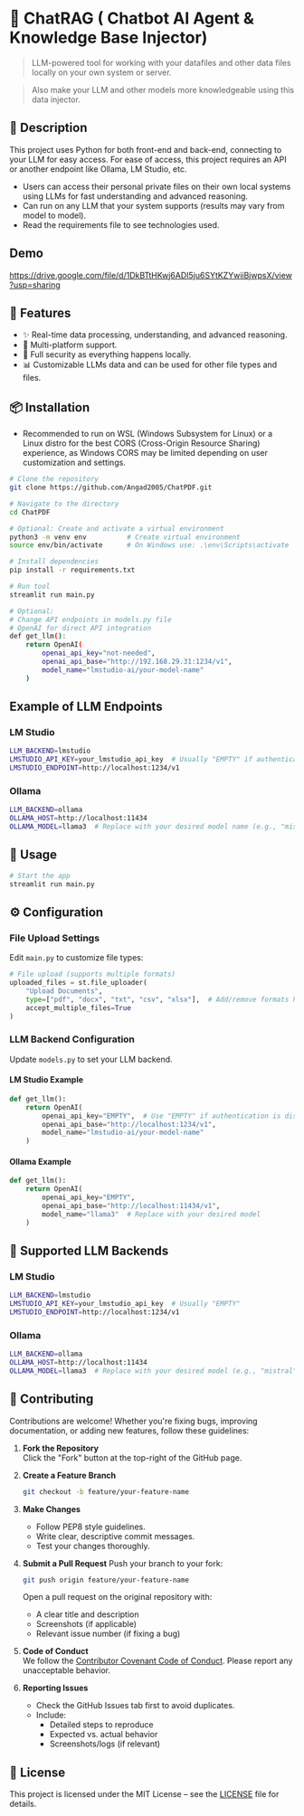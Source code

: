 # 🚀 ChatRAG ( Chatbot AI Agent & Knowledge Base Injector)

> LLM-powered tool for working with your datafiles and other data files locally on your own system or server.

> Also make your LLM and other models more knowledgeable using this data injector.

## 📌 Description
This project uses Python for both front-end and back-end, connecting to your LLM for easy access. For ease of access, this project requires an API or another endpoint like Ollama, LM Studio, etc.
- Users can access their personal private files on their own local systems using LLMs for fast understanding and advanced reasoning.
- Can run on any LLM that your system supports (results may vary from model to model).
- Read the requirements file to see technologies used.

## Demo
https://drive.google.com/file/d/1DkBTtHKwj6ADI5ju6SYtKZYwiiBjwpsX/view?usp=sharing


## 🌟 Features
- ✨ Real-time data processing, understanding, and advanced reasoning.
- 🚀 Multi-platform support.
- 🔐 Full security as everything happens locally.
- 📊 Customizable LLMs data and can be used for other file types and files.

## 📦 Installation
- Recommended to run on WSL (Windows Subsystem for Linux) or a Linux distro for the best CORS (Cross-Origin Resource Sharing) experience, as Windows CORS may be limited depending on user customization and settings.

```bash
# Clone the repository
git clone https://github.com/Angad2005/ChatPDF.git

# Navigate to the directory
cd ChatPDF

# Optional: Create and activate a virtual environment
python3 -m venv env          # Create virtual environment
source env/bin/activate      # On Windows use: .\env\Scripts\activate

# Install dependencies
pip install -r requirements.txt

# Run tool
streamlit run main.py

# Optional:
# Change API endpoints in models.py file
# OpenAI for direct API integration
def get_llm():
    return OpenAI(
        openai_api_key="not-needed",
        openai_api_base="http://192.168.29.31:1234/v1",
        model_name="lmstudio-ai/your-model-name"
    )
```

## Example of LLM Endpoints

### LM Studio
```bash
LLM_BACKEND=lmstudio  
LMSTUDIO_API_KEY=your_lmstudio_api_key  # Usually "EMPTY" if authentication is disabled  
LMSTUDIO_ENDPOINT=http://localhost:1234/v1  
```

### Ollama
```bash
LLM_BACKEND=ollama  
OLLAMA_HOST=http://localhost:11434  
OLLAMA_MODEL=llama3  # Replace with your desired model name (e.g., "mistral", "phi3")  
```

## 🧪 Usage
```bash
# Start the app
streamlit run main.py
```

## ⚙️ Configuration

### File Upload Settings
Edit `main.py` to customize file types:

```python
# File upload (supports multiple formats)
uploaded_files = st.file_uploader(
    "Upload Documents",
    type=["pdf", "docx", "txt", "csv", "xlsx"],  # Add/remove formats here
    accept_multiple_files=True
)
```

### LLM Backend Configuration
Update `models.py` to set your LLM backend.

#### LM Studio Example
```python
def get_llm():
    return OpenAI(
        openai_api_key="EMPTY",  # Use "EMPTY" if authentication is disabled
        openai_api_base="http://localhost:1234/v1",
        model_name="lmstudio-ai/your-model-name"
    )
```

#### Ollama Example
```python
def get_llm():
    return OpenAI(
        openai_api_key="EMPTY",
        openai_api_base="http://localhost:11434/v1",
        model_name="llama3"  # Replace with your desired model
    )
```

## 🧩 Supported LLM Backends

### LM Studio
```bash
LLM_BACKEND=lmstudio  
LMSTUDIO_API_KEY=your_lmstudio_api_key  # Usually "EMPTY"
LMSTUDIO_ENDPOINT=http://localhost:1234/v1  
```

### Ollama
```bash
LLM_BACKEND=ollama  
OLLAMA_HOST=http://localhost:11434  
OLLAMA_MODEL=llama3  # Replace with your desired model (e.g., "mistral", "phi3")
```

## 🤝 Contributing
Contributions are welcome! Whether you're fixing bugs, improving documentation, or adding new features, follow these guidelines:

1. **Fork the Repository**  
   Click the "Fork" button at the top-right of the GitHub page.

2. **Create a Feature Branch**
   ```bash
   git checkout -b feature/your-feature-name
   ```

3. **Make Changes**
   - Follow PEP8 style guidelines.
   - Write clear, descriptive commit messages.
   - Test your changes thoroughly.

4. **Submit a Pull Request**
   Push your branch to your fork:
   ```bash
   git push origin feature/your-feature-name
   ```
   Open a pull request on the original repository with:
   - A clear title and description
   - Screenshots (if applicable)
   - Relevant issue number (if fixing a bug)

5. **Code of Conduct**  
   We follow the [Contributor Covenant Code of Conduct](https://www.contributor-covenant.org/). Please report any unacceptable behavior.

6. **Reporting Issues**  
   - Check the GitHub Issues tab first to avoid duplicates.
   - Include:
     - Detailed steps to reproduce
     - Expected vs. actual behavior
     - Screenshots/logs (if relevant)

## 📄 License
This project is licensed under the MIT License – see the [LICENSE](LICENSE) file for details.
